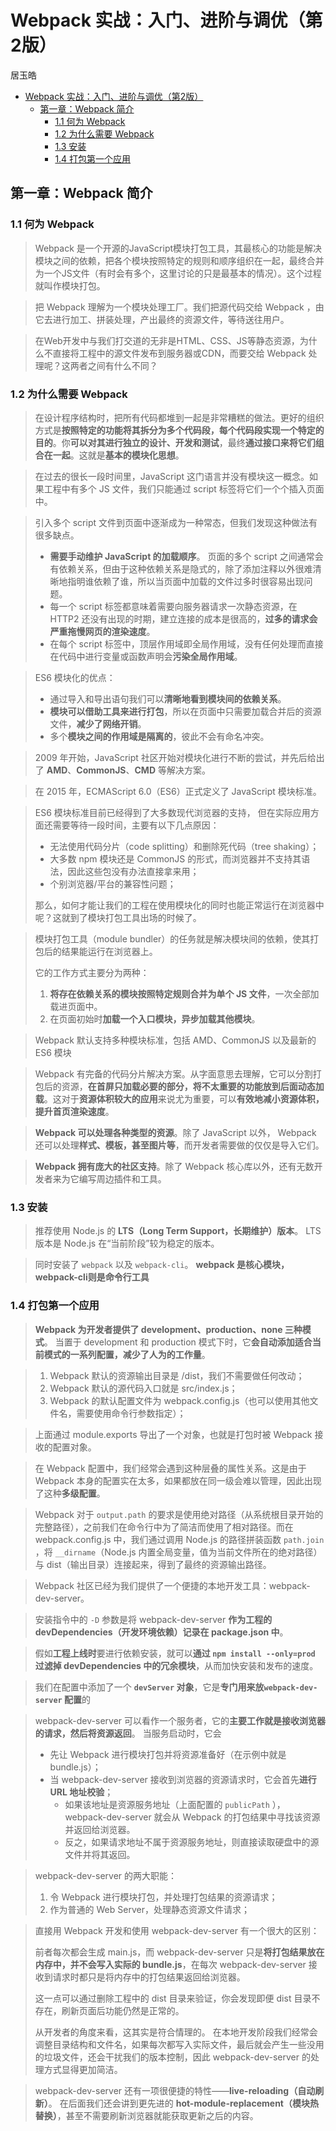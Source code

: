 #  Webpack 实战：入门、进阶与调优（第2版）

居玉皓

- [Webpack 实战：入门、进阶与调优（第2版）](#webpack-实战入门进阶与调优第2版)
  - [第一章：Webpack  简介](#第一章webpack--简介)
    - [1.1 何为 Webpack](#11-何为-webpack)
    - [1.2 为什么需要 Webpack](#12-为什么需要-webpack)
    - [1.3 安装](#13-安装)
    - [1.4 打包第一个应用](#14-打包第一个应用)

##  第一章：Webpack  简介

### 1.1 何为 Webpack 

>  Webpack 是一个开源的JavaScript模块打包工具，其最核心的功能是解决模块之间的依赖，把各个模块按照特定的规则和顺序组织在一起，最终合并为一个JS文件（有时会有多个，这里讨论的只是最基本的情况）。这个过程就叫作模块打包。

> 把 Webpack 理解为一个模块处理工厂。我们把源代码交给 Webpack ，由它去进行加工、拼装处理，产出最终的资源文件，等待送往用户。

> 在Web开发中与我们打交道的无非是HTML、CSS、JS等静态资源，为什么不直接将工程中的源文件发布到服务器或CDN，而要交给 Webpack 处理呢？这两者之间有什么不同？


### 1.2 为什么需要 Webpack 

> 在设计程序结构时，把所有代码都堆到一起是非常糟糕的做法。更好的组织方式是**按照特定的功能将其拆分为多个代码段，每个代码段实现一个特定的目的**。你**可以对其进行独立的设计、开发和测试**，最终**通过接口来将它们组合在一起**。这就是**基本的模块化思想**。

> 在过去的很长一段时间里，JavaScript 这门语言并没有模块这一概念。如果工程中有多个 JS 文件，我们只能通过 script 标签将它们一个个插入页面中。

> 引入多个 script 文件到页面中逐渐成为一种常态，但我们发现这种做法有很多缺点。
> - **需要手动维护 JavaScript 的加载顺序**。
> 页面的多个 script 之间通常会有依赖关系，但由于这种依赖关系是隐式的，除了添加注释以外很难清晰地指明谁依赖了谁，所以当页面中加载的文件过多时很容易出现问题。
> - 每一个 script 标签都意味着需要向服务器请求一次静态资源，在 HTTP2 还没有出现的时期，建立连接的成本是很高的，**过多的请求会严重拖慢网页的渲染速度**。
> - 在每个 script 标签中，顶层作用域即全局作用域，没有任何处理而直接在代码中进行变量或函数声明会**污染全局作用域**。

> ES6 模块化的优点：
> - 通过导入和导出语句我们可以**清晰地看到模块间的依赖关系**。
> - **模块可以借助工具来进行打包**，所以在页面中只需要加载合并后的资源文件，**减少了网络开销**。
> - 多个**模块之间的作用域是隔离的**，彼此不会有命名冲突。

> 2009 年开始，JavaScript 社区开始对模块化进行不断的尝试，并先后给出了 **AMD**、**CommonJS**、**CMD** 等解决方案。

> 在 2015 年，ECMAScript 6.0（ES6）正式定义了 JavaScript 模块标准。

> ES6 模块标准目前已经得到了大多数现代浏览器的支持，
> 但在实际应用方面还需要等待一段时间，主要有以下几点原因：
> - 无法使用代码分片（code splitting）和删除死代码（tree shaking）；
> - 大多数 npm 模块还是 CommonJS 的形式，而浏览器并不支持其语法，因此这些包没有办法直接拿来用；
> - 个别浏览器/平台的兼容性问题；
>
> 那么，如何才能让我们的工程在使用模块化的同时也能正常运行在浏览器中呢？这就到了模块打包工具出场的时候了。

> 模块打包工具（module bundler）的任务就是解决模块间的依赖，使其打包后的结果能运行在浏览器上。
> 
> 它的工作方式主要分为两种：
> 1. **将存在依赖关系的模块按照特定规则合并为单个 JS 文件**，一次全部加载进页面中。
> 2. 在页面初始时**加载一个入口模块，异步加载其他模块**。

>  Webpack 默认支持多种模块标准，包括 AMD、CommonJS 以及最新的 ES6 模块

>  Webpack 有完备的代码分片解决方案。从字面意思去理解，它可以分割打包后的资源，**在首屏只加载必要的部分，将不太重要的功能放到后面动态加载**。这对于**资源体积较大的应用**来说尤为重要，可以**有效地减小资源体积，提升首页渲染速度**。

>  **Webpack 可以处理各种类型的资源**。除了 JavaScript 以外， Webpack 还可以处理**样式、模板，甚至图片等**，而开发者需要做的仅仅是导入它们。

>  **Webpack 拥有庞大的社区支持**。除了 Webpack 核心库以外，还有无数开发者来为它编写周边插件和工具。

### 1.3 安装

> 推荐使用 Node.js 的 **LTS（Long Term Support，长期维护）版本**。
> LTS 版本是 Node.js 在“当前阶段”较为稳定的版本。

> 同时安装了 `webpack` 以及 `webpack-cli`。
> **webpack 是核心模块，webpack-cli则是命令行工具**


### 1.4 打包第一个应用

> **Webpack 为开发者提供了 development、production、none 三种模式**。
> 当置于 development 和 production 模式下时，它**会自动添加适合当前模式的一系列配置，减少了人为的工作量**。

> 1. Webpack 默认的资源输出目录是 /dist，我们不需要做任何改动；
> 2. Webpack 默认的源代码入口就是 src/index.js；
> 3. Webpack 的默认配置文件为 webpack.config.js（也可以使用其他文件名，需要使用命令行参数指定）；

> 上面通过 module.exports 导出了一个对象，也就是打包时被 Webpack 接收的配置对象。

> 在 Webpack 配置中，我们经常会遇到这种层叠的属性关系。这是由于 Webpack 本身的配置实在太多，如果都放在同一级会难以管理，因此出现了这种**多级配置**。

>  Webpack 对于 `output.path` 的要求是使用绝对路径（从系统根目录开始的完整路径），之前我们在命令行中为了简洁而使用了相对路径。而在 webpack.config.js 中，我们通过调用 Node.js 的路径拼装函数 `path.join` ，将 `__dirname`（Node.js 内置全局变量，值为当前文件所在的绝对路径）与 dist（输出目录）连接起来，得到了最终的资源输出路径。

>  Webpack 社区已经为我们提供了一个便捷的本地开发工具：webpack-dev-server。

> 安装指令中的 `-D` 参数是将 webpack-dev-server **作为工程的devDependencies（开发环境依赖）记录在 package.json 中**。

> 假如**工程上线时**要进行依赖安装，就可以**通过 `npm install --only=prod` 过滤掉 devDependencies 中的冗余模块**，从而加快安装和发布的速度。

> 我们在配置中添加了一个 **`devServer` 对象**，它是**专门用来放`webpack-dev-server` 配置**的

> webpack-dev-server 可以看作一个服务者，它的**主要工作就是接收浏览器的请求，然后将资源返回**。
> 当服务启动时，它会
> - 先让 Webpack 进行模块打包并将资源准备好（在示例中就是 bundle.js）；
> - 当 webpack-dev-server 接收到浏览器的资源请求时，它会首先**进行 URL 地址校验**；
>   - 如果该地址是资源服务地址（上面配置的 `publicPath` ），webpack-dev-server 就会从 Webpack 的打包结果中寻找该资源并返回给浏览器。
>   - 反之，如果请求地址不属于资源服务地址，则直接读取硬盘中的源文件并将其返回。

> webpack-dev-server 的两大职能：
> 1. 令 Webpack 进行模块打包，并处理打包结果的资源请求；
> 2. 作为普通的 Web Server，处理静态资源文件请求；

> 直接用 Webpack 开发和使用 webpack-dev-server 有一个很大的区别：
> 
> 前者每次都会生成 main.js，而 webpack-dev-server 只是**将打包结果放在内存中，并不会写入实际的 bundle.js**，在每次 webpack-dev-server 接收到请求时都只是将内存中的打包结果返回给浏览器。
> 
> 这一点可以通过删除工程中的 dist 目录来验证，你会发现即便 dist 目录不存在，刷新页面后功能仍然是正常的。
> 
> 从开发者的角度来看，这其实是符合情理的。
> 在本地开发阶段我们经常会调整目录结构和文件名，如果每次都写入实际文件，最后就会产生一些没用的垃圾文件，还会干扰我们的版本控制，因此 webpack-dev-server 的处理方式显得更加简洁。

> webpack-dev-server 还有一项很便捷的特性——**live-reloading（自动刷新）**。
> 在后面我们还会讲到更先进的 **hot-module-replacement（模块热替换）**，甚至不需要刷新浏览器就能获取更新之后的内容。

